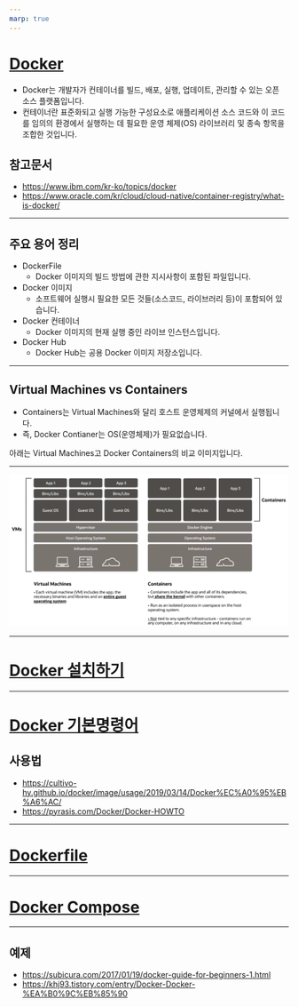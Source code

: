 ```yaml
---
marp: true
---
```

# [Docker](https://www.docker.com/)
- Docker는 개발자가 컨테이너를 빌드, 배포, 실행, 업데이트, 관리할 수 있는 오픈 소스 플랫폼입니다. 
- 컨테이너란 표준화되고 실행 가능한 구성요소로 애플리케이션 소스 코드와 이 코드를 임의의 환경에서 실행하는 데 필요한 운영 체제(OS) 라이브러리 및 종속 항목을 조합한 것입니다.

## 참고문서
- https://www.ibm.com/kr-ko/topics/docker
- https://www.oracle.com/kr/cloud/cloud-native/container-registry/what-is-docker/

---
## 주요 용어 정리 
- DockerFile
  - Docker 이미지의 빌드 방법에 관한 지시사항이 포함된 파일입니다.
- Docker 이미지
  - 소프트웨어 실행시 필요한 모든 것들(소스코드, 라이브러리 등)이 포함되어 있습니다.
- Docker 컨테이너 
  - Docker 이미지의 현재 실행 중인 라이브 인스턴스입니다. 
- Docker Hub 
  - Docker Hub는 공용 Docker 이미지 저장소입니다. 

---
## Virtual Machines vs Containers
- Containers는 Virtual Machines와 달리 호스트 운영체제의 커널에서 실행됩니다. 
- 즉, Docker Contianer는 OS(운영체제)가 필요없습니다. 

아래는 Virtual Machines고 Docker Containers의 비교 이미지입니다.

---
![Alt text](./img/image.png)

---
# [Docker 설치하기](./docker_install.md) 

---
# [Docker 기본명령어](./docker_basic.md) 
## 사용법 
- https://cultivo-hy.github.io/docker/image/usage/2019/03/14/Docker%EC%A0%95%EB%A6%AC/
- https://pyrasis.com/Docker/Docker-HOWTO

---
# [Dockerfile](./docker_file.md)

---
# [Docker Compose](./docker_compose.md)

---
## 예제 
- https://subicura.com/2017/01/19/docker-guide-for-beginners-1.html
- https://khj93.tistory.com/entry/Docker-Docker-%EA%B0%9C%EB%85%90







